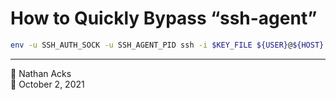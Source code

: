 # How to Quickly Bypass “ssh-agent”

```bash
env -u SSH_AUTH_SOCK -u SSH_AGENT_PID ssh -i $KEY_FILE ${USER}@${HOST}
```

- - - -

<span aria-hidden="true">👤</span> Nathan Acks  
<span aria-hidden="true">📅</span> October 2, 2021
